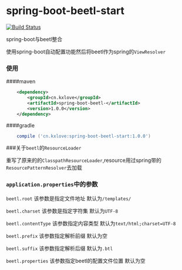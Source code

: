 # spring-boot-beetl-start 

[![Build Status](https://travis-ci.org/happyhaha1/spring-boot-beetl.svg?branch=master)](https://travis-ci.org/happyhaha1/spring-boot-beetl)

spring-boot与beetl整合

使用spring-boot自动配置功能然后将beetl作为spring的`ViewResolver`


### 使用
####maven
``` xml
    <dependency>
        <groupId>cn.kxlove</groupId>
        <artifactId>spring-boot-beetl-</artifactId>
        <version>1.0.0</version>
    </dependency>
```
####gradle
``` groovy
    compile ('cn.kxlove:spring-boot-beetl-start:1.0.0')
```

###关于`beetl`的`ResourceLoader`

重写了原来的的`ClasspathResourceLoader`,resource用过spring带的`ResourcePatternResolver`去加载


### `application.properties`中的参数

`beetl.root` 该参数是指定文件地址 默认为`/templates/`

`beetl.charset` 该参数是指定字符集 默认为`UTF-8`

`beetl.contentType` 该参数指定内容类型 默认为`text/html;charset=UTF-8`

`beetl.prefix`    该参数指定解析前缀 默认为空

`beetl.suffix`    该参数指定解析后缀 默认为`.btl`

`beetl.properties` 该参数指定beetl的配置文件位置 默认为空




